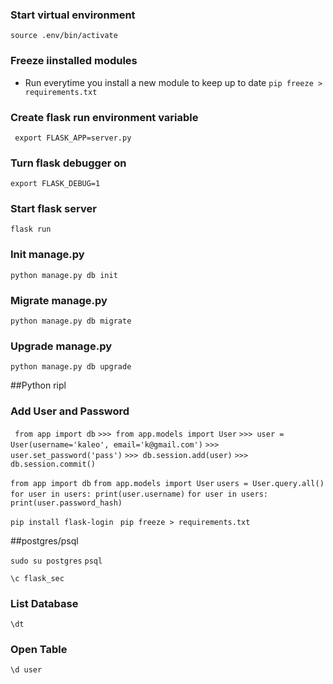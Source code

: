### Start virtual environment
```source .env/bin/activate```

### Freeze iinstalled modules
- Run everytime you install a new module to keep up to date
```pip freeze > requirements.txt```

### Create flask run environment variable
``` export FLASK_APP=server.py```

### Turn flask debugger on
```export FLASK_DEBUG=1```

### Start flask server
```flask run```

### Init manage.py
```python manage.py db init```

### Migrate manage.py
```python manage.py db migrate```

### Upgrade manage.py
```python manage.py db upgrade```

##Python ripl
### Add User and Password
``` from app import db```
```>>> from app.models import User```
```>>> user = User(username='kaleo', email='k@gmail.com')```
```>>> user.set_password('pass')```
```>>> db.session.add(user)```
```>>> db.session.commit()```

```from app import db```
```from app.models import User```
```users = User.query.all()```
```for user in users: print(user.username)```
```for user in users: print(user.password_hash)```

```pip install flask-login```
``` pip freeze > requirements.txt```





##postgres/psql

```sudo su postgres```
```psql```

```\c flask_sec```

### List Database
```\dt```

### Open Table
```\d user```